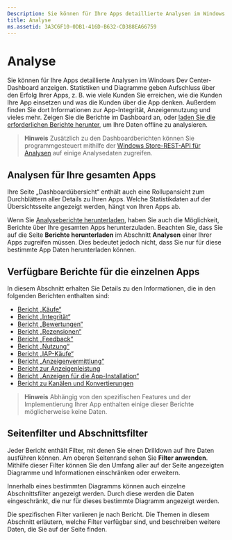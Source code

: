 ```yaml
---
Description: Sie können für Ihre Apps detaillierte Analysen im Windows Dev Center-Dashboard anzeigen.
title: Analyse
ms.assetid: 3A3C6F10-0DB1-416D-B632-CD388EA66759
---
```


# Analyse

Sie können für Ihre Apps detaillierte Analysen im Windows Dev Center-Dashboard anzeigen. Statistiken und Diagramme geben Aufschluss über den Erfolg Ihrer Apps, z. B. wie viele Kunden Sie erreichen, wie die Kunden Ihre App einsetzen und was die Kunden über die App denken. Außerdem finden Sie dort Informationen zur App-Integrität, Anzeigennutzung und vieles mehr. Zeigen Sie die Berichte im Dashboard an, oder [laden Sie die erforderlichen Berichte herunter](download-analytic-reports.md), um Ihre Daten offline zu analysieren.

> **Hinweis**  Zusätzlich zu den Dashboardberichten können Sie programmgesteuert mithilfe der [Windows Store-REST-API für Analysen](../monetize/access-analytics-data-using-windows-store-services.md) auf einige Analysedaten zugreifen.

## Analysen für Ihre gesamten Apps


Ihre Seite „Dashboardübersicht“ enthält auch eine Rollupansicht zum Durchblättern aller Details zu Ihren Apps. Welche Statistikdaten auf der Übersichtsseite angezeigt werden, hängt von Ihren Apps ab.

Wenn Sie [Analyseberichte herunterladen](download-analytic-reports.md), haben Sie auch die Möglichkeit, Berichte über Ihre gesamten Apps herunterzuladen. Beachten Sie, dass Sie auf die Seite **Berichte herunterladen** im Abschnitt **Analysen** einer Ihrer Apps zugreifen müssen. Dies bedeutet jedoch nicht, dass Sie nur für diese bestimmte App Daten herunterladen können.

## Verfügbare Berichte für die einzelnen Apps


In diesem Abschnitt erhalten Sie Details zu den Informationen, die in den folgenden Berichten enthalten sind:

-   [Bericht „Käufe“](acquisitions-report.md)
-   [Bericht „Integrität“](health-report.md)
-   [Bericht „Bewertungen“](ratings-report.md)
-   [Bericht „Rezensionen“](reviews-report.md)
-   [Bericht „Feedback“](feedback-report.md)
-   [Bericht „Nutzung“](usage-report.md)
-   [Bericht „IAP-Käufe“](iap-acquisitions-report.md)
-   [Bericht „Anzeigenvermittlung“](ad-mediation-report.md)
-   [Bericht zur Anzeigenleistung](advertising-performance-report.md)
-   [Bericht „Anzeigen für die App-Installation“](app-install-ads-reports.md)
-   [Bericht zu Kanälen und Konvertierungen](channels-and-conversions-report.md)

> **Hinweis**  Abhängig von den spezifischen Features und der Implementierung Ihrer App enthalten einige dieser Berichte möglicherweise keine Daten.

## Seitenfilter und Abschnittsfilter

Jeder Bericht enthält Filter, mit denen Sie einen Drilldown auf Ihre Daten ausführen können. Am oberen Seitenrand sehen Sie **Filter anwenden**. Mithilfe dieser Filter können Sie den Umfang aller auf der Seite angezeigten Diagramme und Informationen einschränken oder erweitern.

Innerhalb eines bestimmten Diagramms können auch einzelne Abschnittsfilter angezeigt werden. Durch diese werden die Daten eingeschränkt, die nur für dieses bestimmte Diagramm angezeigt werden.

Die spezifischen Filter variieren je nach Bericht. Die Themen in diesem Abschnitt erläutern, welche Filter verfügbar sind, und beschreiben weitere Daten, die Sie auf der Seite finden.


<!--HONumber=Mar16_HO5-->



